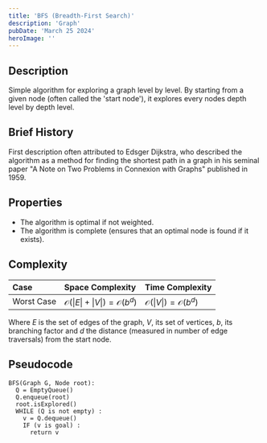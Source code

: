 ```yaml
---
title: 'BFS (Breadth-First Search)'
description: 'Graph'
pubDate: 'March 25 2024'
heroImage: ''
---
```


## Description
Simple algorithm for exploring a graph level by level. By starting from a given node (often called the 'start node'), it explores every nodes depth level by depth level.

## Brief History 
First description often attributed to Edsger Dijkstra, who described the algorithm as a method for finding the shortest path in a graph in his seminal paper "A Note on Two Problems in Connexion with Graphs" published in 1959.

## Properties 
- The algorithm is optimal if not weighted.
- The algorithm is complete (ensures that an optimal node is found if it exists).

## Complexity
| Case  | Space Complexity   | Time Complexity |
| :--- |:------|:-----|
| Worst Case  |  $\mathcal{O}(\|E\|+\|V\|) = \mathcal{O}(b^d)$       |  $\mathcal{O}(\|V\|) = \mathcal{O}(b^d)$ |

Where $E$ is the set of edges of the graph, $V$, its set of vertices, $b$, its branching factor and $d$ the distance (measured in number of edge traversals) from the start node. 

## Pseudocode
```
BFS(Graph G, Node root):
  Q = EmptyQueue()
  Q.enqueue(root)
  root.isExplored()
  WHILE (Q is not empty) :
    v = Q.dequeue()
    IF (v is goal) :
      return v
```